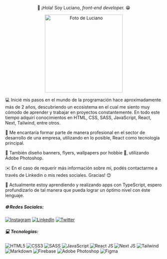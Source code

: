 <p align="center">👋 ¡Hola! Soy Luciano, <i>front-end developer.</i> 😁</p>

<p align="center">
  <img src="https://luchofseven.github.io/personal-portfolio/assets/me.webp" alt="Foto de Luciano" width="250px" height="250px">
</p>


<p>
    💻 Inicié mis pasos en el mundo de la programación hace aproximadamente más de 2 años, descubriendo un ecosistema en el cual me siento muy cómodo de aprender y trabajar en proyectos constantemente. En todo este tiempo adquirí conocimientos en HTML, CSS, SASS, JavaScript, React, Next, Tailwind, entre otros.
</p>

<p>
    🎯 Me encantaría formar parte de manera profesional en el sector de desarrollo de una empresa, utilizando en lo posible, React como tecnología principal.
</p>
<p>
    🎨 También diseño banners, flyers, wallpapers por hobbie 🤪, utilizando Adobe Photoshop.
</p>
<p>
    ✉️ En el caso de requerir más información sobre mí, podés contactarme a través de Linkedin o mis redes sociales. Gracias! 😊
</p>
<p>
    🚀 Actualmente estoy aprendiendo y realizando apps con TypeScript, espero profundizarlo de tal manera que pueda lograr un óptimo nivel con éste lenguaje.
</p>


##### 🌐 Redes Sociales:
[![Instagram](https://img.shields.io/badge/Instagram-%23E4405F.svg?logo=Instagram&logoColor=white)](https://instagram.com/luchofseven) [![LinkedIn](https://img.shields.io/badge/LinkedIn-%230077B5.svg?logo=linkedin&logoColor=white)](https://linkedin.com/in/luchofseven) [![Twitter](https://img.shields.io/badge/Twitter-%231DA1F2.svg?logo=Twitter&logoColor=white)](https://twitter.com/luchofseven) 

##### 💻 Tecnologías:
![HTML5](https://img.shields.io/badge/html5-%23E34F26.svg?style=for-the-badge&logo=html5&logoColor=white) ![CSS3](https://img.shields.io/badge/css3-%231572B6.svg?style=for-the-badge&logo=css3&logoColor=white) ![SASS](https://img.shields.io/badge/SASS-hotpink.svg?style=for-the-badge&logo=SASS&logoColor=white) ![JavaScript](https://img.shields.io/badge/javascript-%23323330.svg?style=for-the-badge&logo=javascript&logoColor=%23F7DF1E) ![React JS](https://img.shields.io/badge/react-%2320232a.svg?style=for-the-badge&logo=react&logoColor=%2361DAFB) ![Next JS](https://img.shields.io/badge/Next-black?style=for-the-badge&logo=next.js&logoColor=white) ![Tailwind](https://img.shields.io/badge/tailwindcss-%2338B2AC.svg?style=for-the-badge&logo=tailwind-css&logoColor=white) ![Markdown](https://img.shields.io/badge/markdown-%23000000.svg?style=for-the-badge&logo=markdown&logoColor=white) ![Firebase](https://img.shields.io/badge/firebase-%23039BE5.svg?style=for-the-badge&logo=firebase) ![Adobe Photoshop](https://img.shields.io/badge/adobephotoshop-%2331A8FF.svg?style=for-the-badge&logo=adobephotoshop&logoColor=white) 	![Figma](https://img.shields.io/badge/figma-%23F24E1E.svg?style=for-the-badge&logo=figma&logoColor=white)

